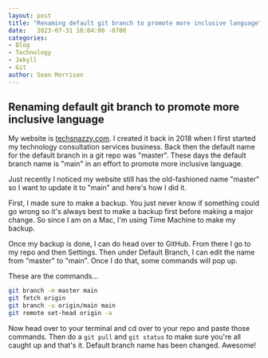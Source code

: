 ```yaml
---
layout: post
title: "Renaming default git branch to promote more inclusive language"
date:   2023-07-31 10:04:00 -0700
categories:
- Blog
- Technology
- Jekyll
- Git
author: Sean Morrison
---
```


## Renaming default git branch to promote more inclusive language

My website is [techsnazzy.com](https://www.techsnazzy.com). I created it back in 2018 when I first started my technology consultation services business. Back then the default name for the default branch in a git repo was "master". These days the default branch name is "main" in an effort to promote more inclusive language.

Just recently I noticed my website still has the old-fashioned name "master" so I want to update it to "main" and here's how I did it.

First, I made sure to make a backup. You just never know if something could go wrong so it's always best to make a backup first before making a major change. So since I am on a Mac, I'm using Time Machine to make my backup.

Once my backup is done, I can do head over to GitHub. From there I go to my repo and then Settings. Then under Default Branch, I can edit the name from "master" to "main". Once I do that, some commands will pop up.

These are the commands...
```zsh
git branch -m master main
git fetch origin
git branch -u origin/main main
git remote set-head origin -a
```

Now head over to your terminal and cd over to your repo and paste those commands. Then do a `git pull` and `git status` to make sure you're all caught up and that's it. Default branch name has been changed. Awesome! 